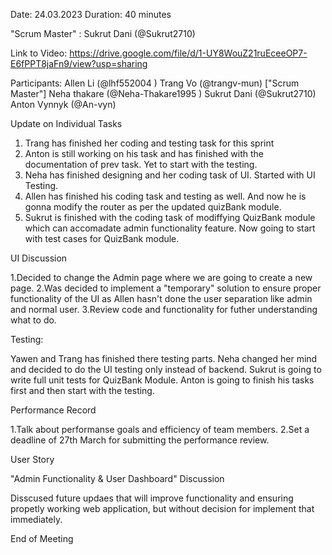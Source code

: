 Date: 24.03.2023
Duration: 40 minutes

"Scrum Master" : Sukrut Dani (@Sukrut2710)

Link to Video: https://drive.google.com/file/d/1-UY8WouZ21ruEceeOP7-E6fPPT8jaFn9/view?usp=sharing

Participants:
Allen Li (@lhf552004 ) 
Trang Vo (@trangv-mun) ["Scrum Master"]
Neha thakare (@Neha-Thakare1995 )
Sukrut Dani (@Sukrut2710)
Anton Vynnyk (@An-vyn)

Update on Individual Tasks

1. Trang has finished her coding and testing task for this sprint
2. Anton is still working on his task and has finished with the documentation of prev task. Yet to start with the testing.
3. Neha has finished designing and her coding task of UI. Started with UI Testing.
4. Allen has finished his coding task and testing as well. And now he is gonna modify the router as per the updated quizBank module.
5. Sukrut is finished with the coding task of modiffying QuizBank module which can accomadate admin functionality feature. Now going to start with test cases for QuizBank module.

UI Discussion

1.Decided to change the Admin page where we are going to create a new page.
2.Was decided to implement a "temporary" solution to ensure proper functionality of the UI as Allen hasn't done the user separation like admin and normal user. 
3.Review code and functionality for futher understanding what to do.


Testing:

Yawen and Trang has finished there testing parts.
Neha changed her mind and decided to do the UI testing only instead of backend.
Sukrut is going to write full unit tests for QuizBank Module.
Anton is going to finish his tasks first and then start with the testing.

Performance Record

1.Talk about performanse goals and efficiency of team members.
2.Set a deadline of 27th March for submitting the performance review.

User Story

"Admin Functionality & User Dashboard" Discussion

Disscused future updaes that will improve functionality and ensuring propetly working web application, but without decision for implement that immediately.

End of Meeting 
